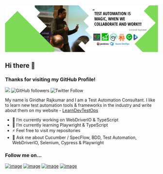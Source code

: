 [![Cover Photo](/assets/images/Banner_2.png "Cover Photo")](http://giridharrajkumar.com)

## Hi there 👋
### Thanks for visiting my GitHub Profile!

![](https://komarev.com/ghpvc/?username=grajk88&color=green) ![GitHub followers](https://img.shields.io/github/followers/grajk88?style=social) ![Twitter Follow](https://img.shields.io/twitter/follow/vgrk2017?style=social)

My name is Giridhar Rajkumar and I am a Test Automation Consultant. I like to learn new test automation tools & frameworks in the industry and write about them on my website - [LearnDevTestOps](http://giridharrajkumar.com) 

- 🔭 I’m currently working on WebDriverIO & TypeScript
- 🌱 I’m currently learning Playwright & TypeScript
- ⚡ Feel free to visit my repositories
- 💬 Ask me about Cucumber / SpecFlow, BDD, Test Automation, WebDriverIO, Selenium, Cypress & Playwright

### Follow me on...

[![image](https://img.shields.io/badge/LinkedIn-0077B5?style=for-the-badge&logo=linkedin&logoColor=white)](https://uk.linkedin.com/in/giridharrajkumar) [![image](https://img.shields.io/badge/Spotify-1ED760?&style=for-the-badge&logo=spotify&logoColor=white)](https://open.spotify.com/show/3ZVW3lW3tGYN96hE8Ylpx8) [![image](https://img.shields.io/badge/Wordpress-21759B?style=for-the-badge&logo=wordpress&logoColor=white)](https://learndevtestops.com/) [![image](https://img.shields.io/badge/Twitter-1DA1F2?style=for-the-badge&logo=twitter&logoColor=white)](https://twitter.com/vgrk2017)

